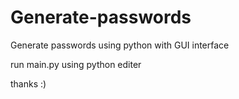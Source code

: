 # Generate-passwords
Generate passwords using  python with GUI interface  

run main.py using python editer 


thanks :)
